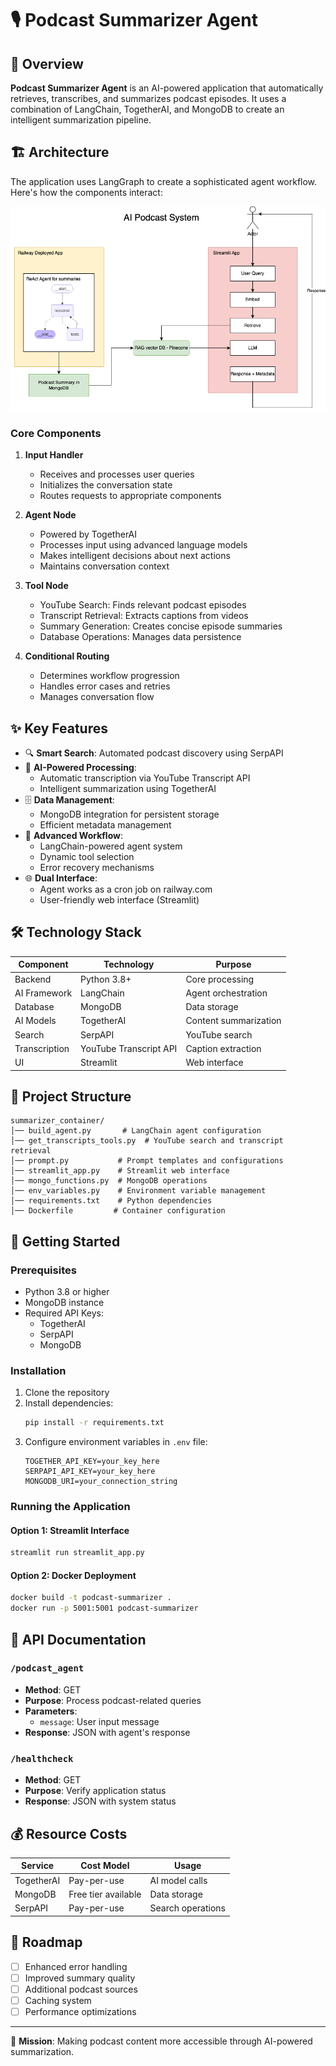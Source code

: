 # 🎙️ Podcast Summarizer Agent

## 🚀 Overview
**Podcast Summarizer Agent** is an AI-powered application that automatically retrieves, transcribes, and summarizes podcast episodes. It uses a combination of LangChain, TogetherAI, and MongoDB to create an intelligent summarization pipeline.

## 🏗️ Architecture
The application uses LangGraph to create a sophisticated agent workflow. Here's how the components interact:

![Agent Workflow](Podcast%20Agent.drawio.png)

### Core Components
1. **Input Handler**
   - Receives and processes user queries
   - Initializes the conversation state
   - Routes requests to appropriate components

2. **Agent Node**
   - Powered by TogetherAI
   - Processes input using advanced language models
   - Makes intelligent decisions about next actions
   - Maintains conversation context

3. **Tool Node**
   - YouTube Search: Finds relevant podcast episodes
   - Transcript Retrieval: Extracts captions from videos
   - Summary Generation: Creates concise episode summaries
   - Database Operations: Manages data persistence

4. **Conditional Routing**
   - Determines workflow progression
   - Handles error cases and retries
   - Manages conversation flow

## ✨ Key Features
- 🔍 **Smart Search**: Automated podcast discovery using SerpAPI
- 📝 **AI-Powered Processing**: 
  - Automatic transcription via YouTube Transcript API
  - Intelligent summarization using TogetherAI
- 🗄️ **Data Management**: 
  - MongoDB integration for persistent storage
  - Efficient metadata management
- 🤖 **Advanced Workflow**: 
  - LangChain-powered agent system
  - Dynamic tool selection
  - Error recovery mechanisms
- 🌐 **Dual Interface**: 
  - Agent works as a cron job on railway.com
  - User-friendly web interface (Streamlit)

## 🛠️ Technology Stack
| Component | Technology | Purpose |
|-----------|------------|----------|
| Backend | Python 3.8+ | Core processing |
| AI Framework | LangChain | Agent orchestration |
| Database | MongoDB | Data storage |
| AI Models | TogetherAI | Content summarization |
| Search | SerpAPI | YouTube search |
| Transcription | YouTube Transcript API | Caption extraction |
| UI | Streamlit | Web interface |

## 📂 Project Structure
```
summarizer_container/
│── build_agent.py       # LangChain agent configuration
│── get_transcripts_tools.py  # YouTube search and transcript retrieval
│── prompt.py           # Prompt templates and configurations
│── streamlit_app.py    # Streamlit web interface
│── mongo_functions.py  # MongoDB operations
│── env_variables.py    # Environment variable management
│── requirements.txt    # Python dependencies
│── Dockerfile         # Container configuration
```

## 🚀 Getting Started

### Prerequisites
- Python 3.8 or higher
- MongoDB instance
- Required API Keys:
  - TogetherAI
  - SerpAPI
  - MongoDB

### Installation
1. Clone the repository
2. Install dependencies:
   ```bash
   pip install -r requirements.txt
   ```
3. Configure environment variables in `.env` file:
   ```
   TOGETHER_API_KEY=your_key_here
   SERPAPI_API_KEY=your_key_here
   MONGODB_URI=your_connection_string
   ```

### Running the Application

#### Option 1: Streamlit Interface
```bash
streamlit run streamlit_app.py
```

#### Option 2: Docker Deployment
```bash
docker build -t podcast-summarizer .
docker run -p 5001:5001 podcast-summarizer
```

## 🔗 API Documentation

### `/podcast_agent`
- **Method**: GET
- **Purpose**: Process podcast-related queries
- **Parameters**: 
  - `message`: User input message
- **Response**: JSON with agent's response

### `/healthcheck`
- **Method**: GET
- **Purpose**: Verify application status
- **Response**: JSON with system status

## 💰 Resource Costs
| Service | Cost Model | Usage |
|---------|------------|--------|
| TogetherAI | Pay-per-use | AI model calls |
| MongoDB | Free tier available | Data storage |
| SerpAPI | Pay-per-use | Search operations |

## 🔮 Roadmap
- [ ] Enhanced error handling
- [ ] Improved summary quality
- [ ] Additional podcast sources
- [ ] Caching system
- [ ] Performance optimizations

---
🎯 **Mission**: Making podcast content more accessible through AI-powered summarization.
